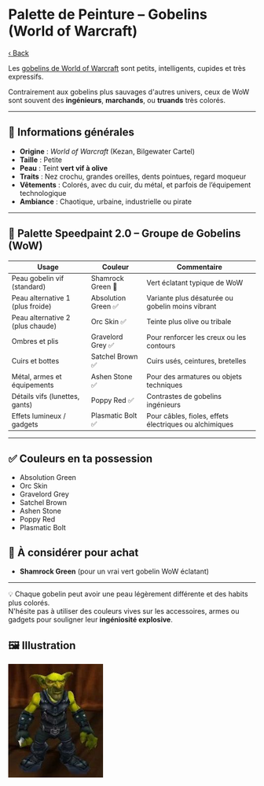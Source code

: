# Palette de Peinture – Gobelins (World of Warcraft)

[‹ Back](../index.md)

Les [gobelins de World of Warcraft](https://wowpedia.fandom.com/wiki/Goblin) sont petits, intelligents, cupides et très expressifs.

Contrairement aux gobelins plus sauvages d'autres univers, ceux de WoW sont souvent des **ingénieurs**, **marchands**, ou **truands** très colorés.

---

## 🧪 Informations générales

- **Origine** : _World of Warcraft_ (Kezan, Bilgewater Cartel)
- **Taille** : Petite
- **Peau** : Teint **vert vif à olive**
- **Traits** : Nez crochu, grandes oreilles, dents pointues, regard moqueur
- **Vêtements** : Colorés, avec du cuir, du métal, et parfois de l’équipement technologique
- **Ambiance** : Chaotique, urbaine, industrielle ou pirate

---

## 🎨 Palette Speedpaint 2.0 – Groupe de Gobelins (WoW)

| Usage                            | Couleur             | Commentaire                                            |
| -------------------------------- | ------------------- | ------------------------------------------------------ |
| Peau gobelin vif (standard)      | Shamrock Green 🛒   | Vert éclatant typique de WoW                           |
| Peau alternative 1 (plus froide) | Absolution Green ✅ | Variante plus désaturée ou gobelin moins vibrant       |
| Peau alternative 2 (plus chaude) | Orc Skin ✅         | Teinte plus olive ou tribale                           |
| Ombres et plis                   | Gravelord Grey ✅   | Pour renforcer les creux ou les contours               |
| Cuirs et bottes                  | Satchel Brown ✅    | Cuirs usés, ceintures, bretelles                       |
| Métal, armes et équipements      | Ashen Stone ✅      | Pour des armatures ou objets techniques                |
| Détails vifs (lunettes, gants)   | Poppy Red ✅        | Contrastes de gobelins ingénieurs                      |
| Effets lumineux / gadgets        | Plasmatic Bolt ✅   | Pour câbles, fioles, effets électriques ou alchimiques |

---

## ✅ Couleurs en ta possession

- Absolution Green
- Orc Skin
- Gravelord Grey
- Satchel Brown
- Ashen Stone
- Poppy Red
- Plasmatic Bolt

## 🛒 À considérer pour achat

- **Shamrock Green** (pour un vrai vert gobelin WoW éclatant)

---

💡 Chaque gobelin peut avoir une peau légèrement différente et des habits plus colorés.  
N'hésite pas à utiliser des couleurs vives sur les accessoires, armes ou gadgets pour souligner leur **ingéniosité explosive**.

## 🖼️ Illustration

![Illustration](goblin.jpg)
